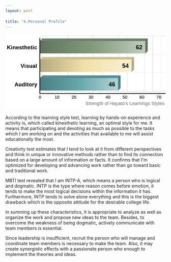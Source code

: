 ```yaml
---
layout: post

title: "4.Personal Profile"
---
```


![image1](images/4.3.png)

According to the learning style test, learning by hands-on experience and activity is, which called kinesthetic learning, an optimal style for me. It means that participating and devoting as much as possible to the tasks which I am working on and the activities that available to me will assist educationally the most.


Creativity test estimates that I tend to look at it from different perspectives and think in unique or innovative methods rather than to find its connection based on a large amount of information or facts. It confirms that I'm optimized for developing and advancing work rather than go toward basic and traditional work.


MBTI test revealed that I am INTP-A, which means a person who is logical and dogmatic. INTP is the type where reason comes before emotion, it tends to make the most logical decisions within the information it has. Furthermore, INTP tends to solve alone everything and this is the biggest drawback which is the opposite attitude for the desirable college life.


In summing up these characteristics, it is appropriate to analyze as well as organize the work and propose new ideas to the team. Besides, to overcome the weakness of being dogmatic, actively communicate with team members is essential.


Since leadership is insufficient, recruit the person who will manage and coordinate team members is necessary to make the team. Also, it may create synergistic effects with a passionate person who enough to implement the theories and ideas.
